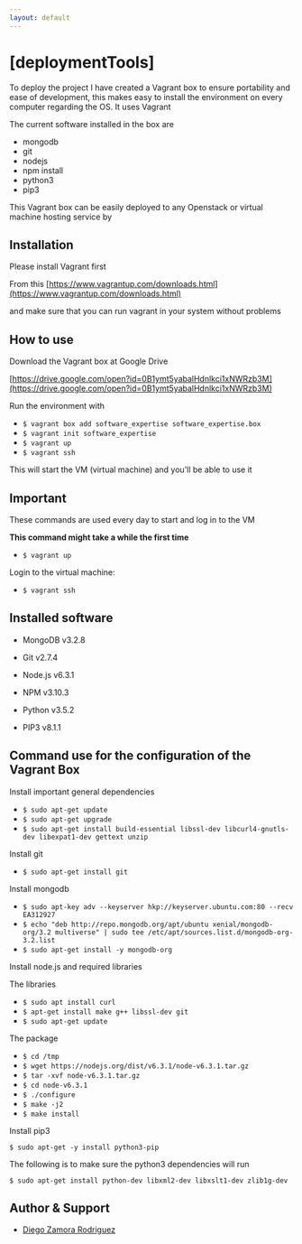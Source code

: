 ```yaml
---
layout: default
---
```


# [deploymentTools]

To deploy the project I have created a Vagrant box to ensure portability
and ease of development, this makes easy to install the environment on
every computer regarding the OS. It uses Vagrant

The current software installed in the box are

- mongodb
- git
- nodejs
- npm install
- python3
- pip3

This Vagrant box can be easily deployed to any
Openstack or virtual machine hosting service by

## Installation

Please install Vagrant first

From this [https://www.vagrantup.com/downloads.html](https://www.vagrantup.com/downloads.html)

and make sure that you can run vagrant in your system without problems

## How to use

Download the Vagrant box at Google Drive

[https://drive.google.com/open?id=0B1ymt5yabalHdnlkci1xNWRzb3M](https://drive.google.com/open?id=0B1ymt5yabalHdnlkci1xNWRzb3M)

Run the environment with

 - `$ vagrant box add software_expertise software_expertise.box`
 - `$ vagrant init software_expertise`
 - `$ vagrant up`
 - `$ vagrant ssh`

 This will start the VM (virtual machine)
 and you'll be able to use it

## Important

These commands are used every day to start and
log in to the VM

**This command might take a while the first time**

 - `$ vagrant up`

Login to the virtual machine:

 - `$ vagrant ssh`


## Installed software


- MongoDB v3.2.8

- Git v2.7.4

- Node.js v6.3.1

- NPM v3.10.3

- Python v3.5.2

- PIP3 v8.1.1

## Command use for the configuration of the Vagrant Box


Install important general dependencies

- `$ sudo apt-get update`
- `$ sudo apt-get upgrade`
- `$ sudo apt-get install build-essential libssl-dev libcurl4-gnutls-dev libexpat1-dev gettext unzip`

Install git

- `$ sudo apt-get install git`

Install mongodb

- `$ sudo apt-key adv --keyserver hkp://keyserver.ubuntu.com:80 --recv EA312927`
- `$ echo "deb http://repo.mongodb.org/apt/ubuntu xenial/mongodb-org/3.2 multiverse" | sudo tee /etc/apt/sources.list.d/mongodb-org-3.2.list`
- `$ sudo apt-get install -y mongodb-org`

Install node.js and required libraries

The libraries

- `$ sudo apt install curl`
- `$ apt-get install make g++ libssl-dev git`
- `$ sudo apt-get update`

The package

- `$ cd /tmp`
- `$ wget https://nodejs.org/dist/v6.3.1/node-v6.3.1.tar.gz`
- `$ tar -xvf node-v6.3.1.tar.gz`
- `$ cd node-v6.3.1`
- `$ ./configure`
- `$ make -j2`
- `$ make install`


Install pip3

`$ sudo apt-get -y install python3-pip`

The following is to make sure the python3 dependencies will run

`$ sudo apt-get install python-dev libxml2-dev libxslt1-dev zlib1g-dev`


## Author & Support

* [Diego Zamora Rodriguez](zamoraro@ualberta.ca)

